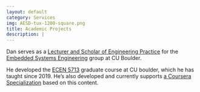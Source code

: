 ```yaml
---
layout: default
category: Services
img: AESD-tux-1200-square.png
title: Academic Projects
description: |
---
```

Dan serves as a [Lecturer and Scholar of Engineering Practice](https://www.colorado.edu/ecee/dan-walkes) for the [Embedded Systems Engineering](https://www.colorado.edu/ecee/academics/graduate-programs/professional-masters/embedded-systems-engineering-and-internet-things) group at CU Boulder.

He developed the [ECEN 5713](https://sites.google.com/colorado.edu/ecen5713/home) graduate course at CU boulder, which he has taught since 2019.  He’s also developed and currently supports [a Coursera Specialization](https://www.coursera.org/specializations/advanced-embedded-linux-development) based on this content.

